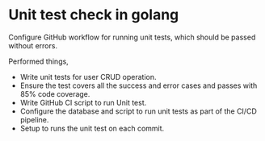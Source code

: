 # Unit test check in golang
Configure GitHub workflow for running unit tests, which should be passed without errors.

Performed things,

- Write unit tests for user CRUD operation.
- Ensure the test covers all the success and error cases and passes with 85% code coverage.
- Write GitHub CI script to run Unit test.
- Configure the database and script to run unit tests as part of the CI/CD pipeline.
- Setup to runs the unit test on each commit.
